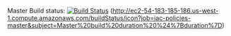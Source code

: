 Master Build status: [![Build Status](http://ec2-54-183-185-186.us-west-1.compute.amazonaws.com/buildStatus/icon?job=iac-policies-master&subject=Master%20build%20duration%20%24%7Bduration%7D)](http://ec2-54-183-185-186.us-west-1.compute.amazonaws.com/job/iac-policies-master/)
(http://ec2-54-183-185-186.us-west-1.compute.amazonaws.com/buildStatus/icon?job=iac-policies-master&subject=Master%20build%20duration%20%24%7Bduration%7D)
